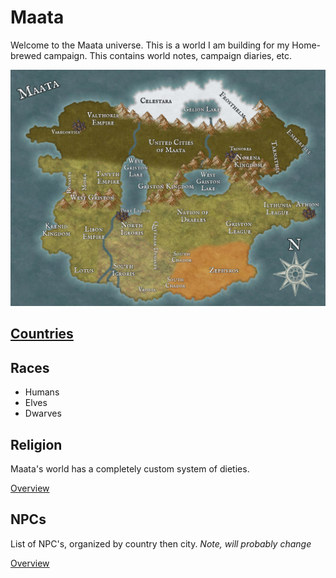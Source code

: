 # Maata
Welcome to the Maata universe. This is a world I am building for my Home-brewed campaign. This contains world notes, campaign diaries, etc.

![Maata's world map](./Images/Maata-World-Map.jpg "The Continent of Maata")

## [Countries](countries/home.html)

## Races
- Humans
- Elves
- Dwarves

## Religion
Maata's world has a completely custom system of dieties. 

[Overview](religion/home.html)

## NPCs
List of NPC's, organized by country then city.
*Note, will probably change*

[Overview](npc/home.html)

